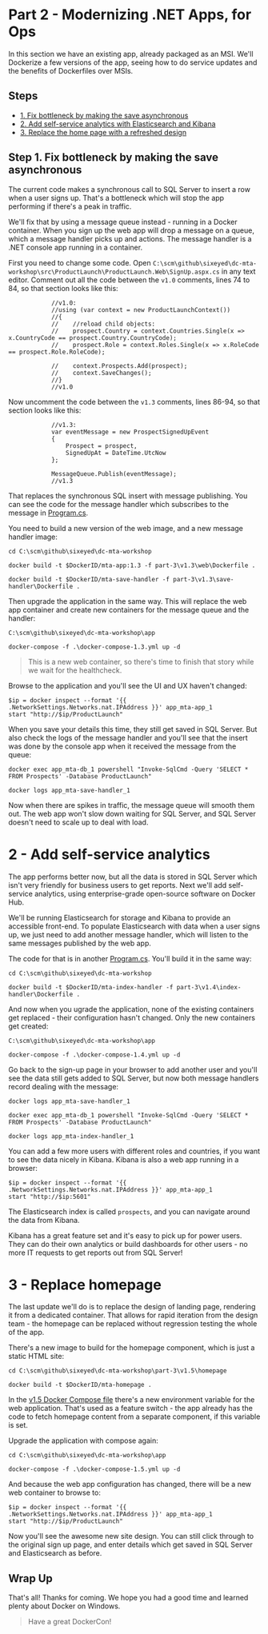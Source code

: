 # Part 2 - Modernizing .NET Apps, for Ops

In this section we have an existing app, already packaged as an MSI. We'll Dockerize a few versions of the app, seeing how to do service updates and the benefits of Dockerfiles over MSIs.

## Steps

* [1. Fix bottleneck by making the save asynchronous](#1)
* [2. Add self-service analytics with Elasticsearch and Kibana](#2)
* [3. Replace the home page with a refreshed design](#3)

## <a name="1"></a>Step 1. Fix bottleneck by making the save asynchronous

The current code makes a synchronous call to SQL Server to insert a row when a user signs up. That's a bottleneck which will stop the app performing if there's a peak in traffic.

We'll fix that by using a message queue instead - running in a Docker container. When you sign up the web app will drop a message on a queue, which a message handler picks up and actions. The message handler is a .NET console app running in a container.

First you need to change some code. Open `C:\scm\github\sixeyed\dc-mta-workshop\src\ProductLaunch\ProductLaunch.Web\SignUp.aspx.cs` in any text editor. Comment out all the code between the `v1.0` comments, lines 74 to 84, so that section looks like this:

```
            //v1.0:
            //using (var context = new ProductLaunchContext())
            //{
            //    //reload child objects:
            //    prospect.Country = context.Countries.Single(x => x.CountryCode == prospect.Country.CountryCode);
            //    prospect.Role = context.Roles.Single(x => x.RoleCode == prospect.Role.RoleCode);

            //    context.Prospects.Add(prospect);
            //    context.SaveChanges();
            //}
            //v1.0
```

Now uncomment the code between the `v1.3` comments, lines 86-94, so that section looks like this:

```
            //v1.3:
            var eventMessage = new ProspectSignedUpEvent
            {
                Prospect = prospect,
                SignedUpAt = DateTime.UtcNow
            };

            MessageQueue.Publish(eventMessage);
            //v1.3
```

That replaces the synchronous SQL insert with message publishing. You can see the code for the message handler which subscribes to the message in [Program.cs](src/ProductLaunch/ProductLaunch.MessageHandlers.SaveProspect/Program.cs).

You need to build a new version of the web image, and a new message handler image:

```
cd C:\scm\github\sixeyed\dc-mta-workshop

docker build -t $DockerID/mta-app:1.3 -f part-3\v1.3\web\Dockerfile .

docker build -t $DockerID/mta-save-handler -f part-3\v1.3\save-handler\Dockerfile .

```

Then upgrade the application in the same way. This will replace the web app container and create new containers for the message queue and the handler:

```
C:\scm\github\sixeyed\dc-mta-workshop\app

docker-compose -f .\docker-compose-1.3.yml up -d
```

> This is a new web container, so there's time to finish that story while we wait for the healthcheck.

Browse to the application and you'll see the UI and UX haven't changed:

```
$ip = docker inspect --format '{{ .NetworkSettings.Networks.nat.IPAddress }}' app_mta-app_1
start "http://$ip/ProductLaunch"
```

When you save your details this time, they still get saved in SQL Server. But also check the logs of the message handler and you'll see that the insert was done by the console app when it received the message from the queue:

```
docker exec app_mta-db_1 powershell "Invoke-SqlCmd -Query 'SELECT * FROM Prospects' -Database ProductLaunch"

docker logs app_mta-save-handler_1
```

Now when there are spikes in traffic, the message queue will smooth them out. The web app won't slow down waiting for SQL Server, and SQL Server doesn't need to scale up to deal with load.

# 2 - Add self-service analytics

The app performs better now, but all the data is stored in SQL Server which isn't very friendly for business users to get reports. Next we'll add self-service analytics, using enterprise-grade open-source software on Docker Hub.

We'll be running Elasticsearch for storage and Kibana to provide an accessible front-end. To populate Elasticsearch with data when a user signs up, we just need to add another message handler, which will listen to the same messages published by the web app.

The code for that is in another [Program.cs](src/ProductLaunch/ProductLaunch.MessageHandlers.IndexProspect/Program.cs). You'll build it in the same way:

```
cd C:\scm\github\sixeyed\dc-mta-workshop

docker build -t $DockerID/mta-index-handler -f part-3\v1.4\index-handler\Dockerfile .

```

And now when you ugrade the application, none of the existing containers get replaced - their configuration hasn't changed. Only the new containers get created:

```
C:\scm\github\sixeyed\dc-mta-workshop\app

docker-compose -f .\docker-compose-1.4.yml up -d
```

Go back to the sign-up page in your browser to add another user and you'll see the data still gets added to SQL Server, but now both message handlers record dealing with the message:

```
docker logs app_mta-save-handler_1

docker exec app_mta-db_1 powershell "Invoke-SqlCmd -Query 'SELECT * FROM Prospects' -Database ProductLaunch"

docker logs app_mta-index-handler_1
```

You can add a few more users with different roles and countries, if you want to see the data nicely in Kibana. Kibana is also a web app running in a browser:

```
$ip = docker inspect --format '{{ .NetworkSettings.Networks.nat.IPAddress }}' app_mta-app_1
start "http://$ip:5601"
```

The Elasticsearch index is called `prospects`, and you can navigate around the data from Kibana. 

Kibana has a great feature set and it's easy to pick up for power users. They can do their own analytics or build dashboards for other users - no more IT requests to get reports out from SQL Server!


# 3 - Replace homepage

The last update we'll do is to replace the design of landing page, rendering it from a dedicated container. That allows for rapid iteration from the design team - the homepage can be replaced without regression testing the whole of the app.

There's a new image to build for the homepage component, which is just a static HTML site:

```
cd C:\scm\github\sixeyed\dc-mta-workshop\part-3\v1.5\homepage

docker build -t $DockerID/mta-homepage .

```
In the [v1.5 Docker Compose file]() there's a new environment variable for the web application. That's used as a feature switch - the app already has the code to fetch homepage content from a separate component, if this variable is set.

Upgrade the application with compose again:

```
cd C:\scm\github\sixeyed\dc-mta-workshop\app

docker-compose -f .\docker-compose-1.5.yml up -d
```

And because the web app configuration has changed, there will be a new web container to browse to:

```
$ip = docker inspect --format '{{ .NetworkSettings.Networks.nat.IPAddress }}' app_mta-app_1
start "http://$ip/ProductLaunch"
```

Now you'll see the awesome new site design. You can still click through to the original sign up page, and enter details which get saved in SQL Server and Elasticsearch as before.

## Wrap Up

That's all! Thanks for coming. We hope you had a good time and learned plenty about Docker on Windows. 

> Have a great DockerCon!